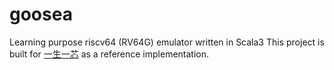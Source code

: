 # goosea
Learning purpose riscv64 (RV64G) emulator written in Scala3
This project is built for [一生一芯](https://ysyx.org/) as a reference implementation.
